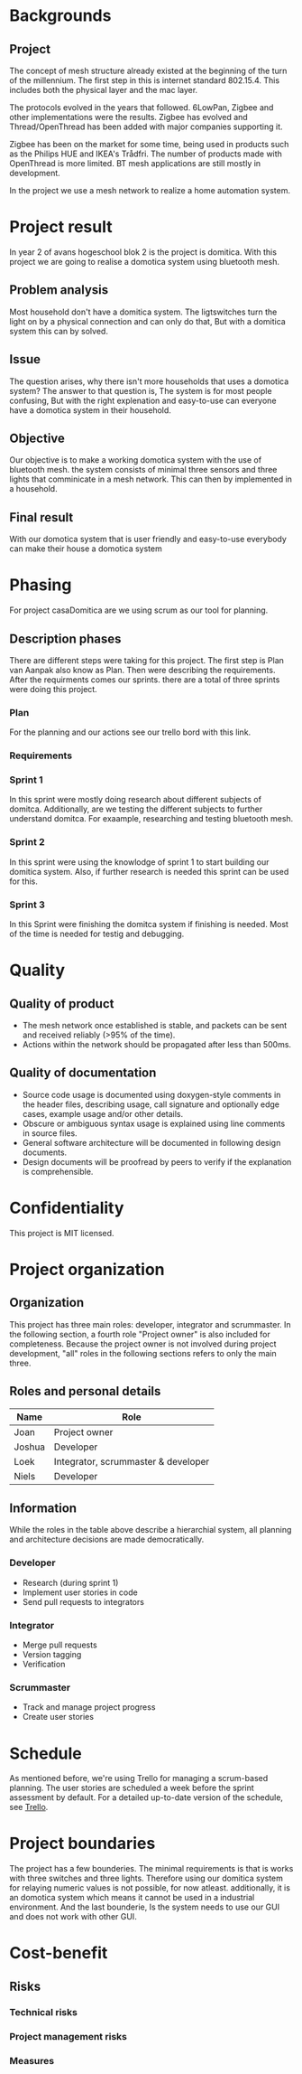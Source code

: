 [Trello]: https://trello.com/b/LSiYzM8C/casadomotica

# Backgrounds

## Project

The concept of mesh structure already existed at the beginning of the turn of the millennium. The first step in this is internet standard 802.15.4. This includes both the physical layer and the mac layer.

The protocols evolved in the years that followed. 6LowPan, Zigbee and other implementations were the results. Zigbee has evolved and Thread/OpenThread has been added with major companies supporting it.

Zigbee has been on the market for some time, being used in products such as the Philips HUE and IKEA's Trådfri. The number of products made with OpenThread is more limited. BT mesh applications are still mostly in development.

In the project we use a mesh network to realize a home automation system.

# Project result
In year 2 of avans hogeschool blok 2 is the project is domitica. With this project we are going to realise a domotica system using bluetooth mesh.
## Problem analysis
Most household don't have a domitica system. The ligtswitches turn the light on by a physical connection and can only do that, But with a domitica system this can by solved.
## Issue
The question arises, why there isn't more households that uses a domotica system? The answer to that question is, The system is for most people confusing, But with the right explenation and easy-to-use can everyone have a domotica system in their household.
## Objective
Our objective is to make a working domotica system with the use of bluetooth mesh. the system consists of minimal three sensors and three lights that comminicate in a mesh network. This can then by implemented in a household.
## Final result
With our domotica system that is user friendly and easy-to-use everybody can make their house a domotica system
# Phasing
For project casaDomitica are we using scrum as our tool for planning.

## Description phases
There are different steps were taking for this project. The first step is Plan van Aanpak also know as Plan. Then were describing the requirements. After the requirments comes our sprints. there are a total of three sprints were doing this project.


### Plan
For the planning and our actions see our trello bord with this link.

### Requirements


### Sprint 1
In this sprint were mostly doing research about different subjects of domitca. Additionally, are we testing the different subjects to further understand domitca. For exaample, researching and testing bluetooth mesh.

### Sprint 2
In this sprint were using the knowlodge of sprint 1 to start building our domitica system. Also, if further research is needed this sprint can be used for this.

### Sprint 3
In this Sprint were finishing the domitca system if finishing is needed. Most of the time is needed for testig and debugging.

# Quality

## Quality of product

- The mesh network once established is stable, and packets can be sent and received reliably (>95% of the time).
- Actions within the network should be propagated after less than 500ms.

## Quality of documentation

- Source code usage is documented using doxygen-style comments in the header files, describing usage, call signature and optionally edge cases, example usage and/or other details.
- Obscure or ambiguous syntax usage is explained using line comments in source files.
- General software architecture will be documented in following design documents.
- Design documents will be proofread by peers to verify if the explanation is comprehensible.

# Confidentiality
This project is MIT licensed.
# Project organization

## Organization

This project has three main roles: developer, integrator and scrummaster. In the following section, a fourth role "Project owner" is also included for completeness. Because the project owner is not involved during project development, "all" roles in the following sections refers to only the main three.

## Roles and personal details

| Name   | Role                                |
| ------ | ----------------------------------- |
| Joan   | Project owner                       |
| Joshua | Developer                           |
| Loek   | Integrator, scrummaster & developer | 
| Niels  | Developer                           |

## Information

While the roles in the table above describe a hierarchial system, all planning and architecture decisions are made democratically.

### Developer
- Research (during sprint 1)
- Implement user stories in code
- Send pull requests to integrators

### Integrator
- Merge pull requests
- Version tagging
- Verification

### Scrummaster
- Track and manage project progress
- Create user stories

# Schedule

As mentioned before, we're using Trello for managing a scrum-based planning. The user stories are scheduled a week before the sprint assessment by default. For a detailed up-to-date version of the schedule, see [Trello].

# Project boundaries
The project has a few bounderies. The minimal requirements is that is works with three switches and three lights. Therefore using our domitica system for relaying numeric values is not possible, for now atleast. additionally, it is an domotica system which means it cannot be used in a industrial environment. And the last bounderie, Is the system needs to use our GUI and does not work with other GUI.
# Cost-benefit

## Risks

### Technical risks

### Project management risks

### Measures

